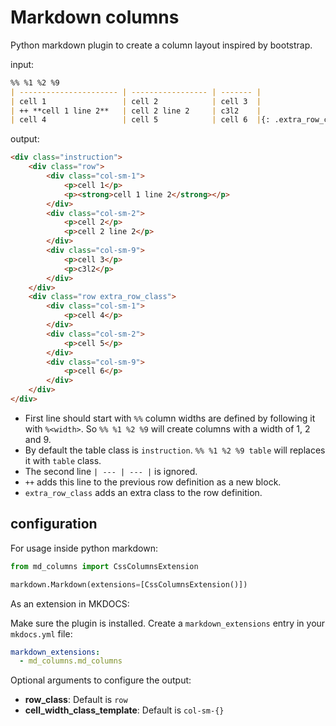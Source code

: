 # Markdown columns

Python markdown plugin to create a column layout inspired by bootstrap.


input:

```markdown
%% %1 %2 %9
| ---------------------- | ----------------- | ------- |
| cell 1                 | cell 2            | cell 3  |
| ++ **cell 1 line 2**   | cell 2 line 2     | c3l2    |
| cell 4                 | cell 5            | cell 6  |{: .extra_row_class}
```

output:

```html
<div class="instruction">
    <div class="row">
        <div class="col-sm-1">
            <p>cell 1</p>
            <p><strong>cell 1 line 2</strong></p>
        </div>
        <div class="col-sm-2">
            <p>cell 2</p>
            <p>cell 2 line 2</p>
        </div>
        <div class="col-sm-9">
            <p>cell 3</p>
            <p>c3l2</p>
        </div>
    </div>
    <div class="row extra_row_class">
        <div class="col-sm-1">
            <p>cell 4</p>
        </div>
        <div class="col-sm-2">
            <p>cell 5</p>
        </div>
        <div class="col-sm-9">
            <p>cell 6</p>
        </div>
    </div>
</div>
```

- First line should start with `%%` column widths are defined by following it with `%<width>`.
    So `%% %1 %2 %9` will create columns with a width of 1, 2 and 9.
- By default the table class is `instruction`. `%% %1 %2 %9 table` will replaces it
    with `table` class.
- The second line `| --- | --- |` is ignored.
- `++` adds this line to the previous row definition as a new block.
- `extra_row_class` adds an extra class to the row definition.


## configuration

For usage inside python markdown:

```python
from md_columns import CssColumnsExtension

markdown.Markdown(extensions=[CssColumnsExtension()])
```

As an extension in MKDOCS:

Make sure the plugin is installed.
Create a `markdown_extensions` entry in your `mkdocs.yml` file:

```yaml
markdown_extensions:
  - md_columns.md_columns

```

Optional arguments to configure the output:

- **row_class**: Default is ```row```
- **cell_width_class_template**: Default is ```col-sm-{}```

